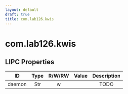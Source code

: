 ```yaml
---
layout: default
draft: true
title: com.lab126.kwis
---
```


# com.lab126.kwis

## LIPC Properties

| ID     | Type | R/W/RW | Value | Description |
|:------:|:----:|:------:|:-----:|:-----------:|
| daemon | Str  | w      |       | TODO        |